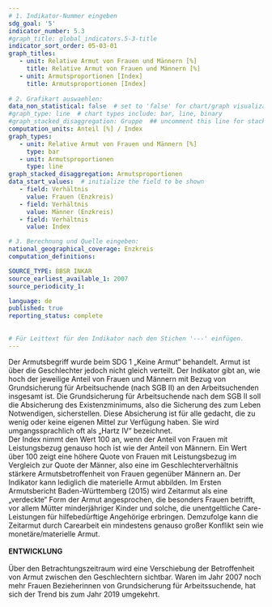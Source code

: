 ```yaml
---
# 1. Indikator-Nummer eingeben 
sdg_goal: '5'
indicator_number: 5.3
#graph_title: global_indicators.5-3-title
indicator_sort_order: 05-03-01
graph_titles:
   - unit: Relative Armut von Frauen und Männern [%]
     title: Relative Armut von Frauen und Männern [%]
   - unit: Armutsproportionen [Index]
     title: Armutsproportionen [Index]
 
# 2. Grafikart auswaehlen: 
data_non_statistical: false  # set to 'false' for chart/graph visualization 
#graph_type: line  # chart types include: bar, line, binary 
#graph_stacked_disaggregation: Gruppe  ## uncomment this line for stacked bars. eplace 'Geschlecht' with the field of aggregation. 
computation_units: Anteil [%] / Index
graph_types:
   - unit: Relative Armut von Frauen und Männern [%]
     type: bar
   - unit: Armutsproportionen
     type: line
graph_stacked_disaggregation: Armutsproportionen
data_start_values:  # initialize the field to be shown  
   - field: Verhältnis 
     value: Frauen (Enzkreis)
   - field: Verhältnis 
     value: Männer (Enzkreis)
   - field: Verhältnis 
     value: Index

# 3. Berechnung und Quelle eingeben: 
national_geographical_coverage: Enzkreis
computation_definitions: 

SOURCE_TYPE: BBSR INKAR 
source_earliest_available_1: 2007
source_periodicity_1: 

language: de   
published: true 
reporting_status: complete
 
 
# Für Leittext für den Indikator nach den Stichen '---' einfügen. 
---
```


Der Armutsbegriff wurde beim SDG 1 „Keine Armut“ behandelt. Armut ist über die Geschlechter jedoch nicht gleich verteilt. Der Indikator gibt an, wie hoch der jeweilige Anteil von Frauen und Männern mit Bezug von Grundsicherung für Arbeitsuchende (nach SGB II) an den Arbeitsuchenden insgesamt ist. Die Grundsicherung für Arbeitsuchende nach dem SGB II soll die Absicherung des Existenzminimums, also die Sicherung des zum Leben Notwendigen, sicherstellen. Diese Absicherung ist für alle gedacht, die zu wenig oder keine eigenen Mittel zur Verfügung haben. Sie wird umgangssprachlich oft als „Hartz IV“ bezeichnet. <br>
Der Index nimmt den Wert 100 an, wenn der Anteil von Frauen mit Leistungsbezug genauso hoch ist wie der Anteil von Männern. Ein Wert über 100 zeigt eine höhere Quote von Frauen mit Leistungsbezug im Vergleich zur Quote der Männer, also eine im Geschlechterverhältnis stärkere Armutsbetroffenheit von Frauen gegenüber Männern an. Der Indikator kann lediglich die materielle Armut abbilden. Im Ersten Armutsbericht Baden-Württemberg (2015) wird Zeitarmut als eine „verdeckte“ Form der Armut angesprochen, die besonders Frauen betrifft, vor allem Mütter minderjähriger Kinder und solche, die unentgeltliche Care-Leistungen für hilfebedürftige Angehörige erbringen. Demzufolge kann die Zeitarmut durch Carearbeit ein mindestens genauso großer Konflikt sein wie monetäre/materielle Armut. <br>
<br>
**ENTWICKLUNG** <br>
<br>
Über den Betrachtungszeitraum wird eine Verschiebung der Betroffenheit von Armut zwischen den Geschlechtern sichtbar. Waren im Jahr 2007 noch mehr Frauen Bezieherinnen von Grundsicherung für Arbeitssuchende, hat sich der Trend bis zum Jahr 2019 umgekehrt.

